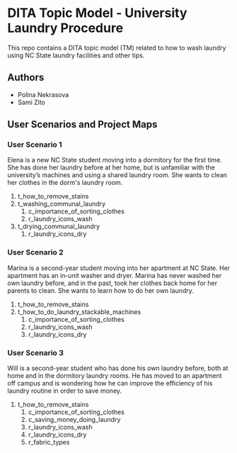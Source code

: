 # DITA Topic Model - University Laundry Procedure

This repo contains a DITA topic model (TM) related to how to wash laundry using NC State laundry facilities and other tips.

## Authors

- Polina Nekrasova
- Sami Zito

## User Scenarios and Project Maps

### User Scenario 1

Elena is a new NC State student moving into a dormitory for the first time. She has done her laundry before at her home, but is unfamiliar with the university’s machines and using a shared laundry room. She wants to clean her clothes in the dorm's laundry room.

1. t_how_to_remove_stains
2. t_washing_communal_laundry
   1. c_importance_of_sorting_clothes
   2. r_laundry_icons_wash
3. t_drying_communal_laundry
   1. r_laundry_icons_dry

### User Scenario 2

Marina is a second-year student moving into her apartment at NC State. Her apartment has an in-unit washer and dryer. Marina has never washed her own laundry before, and in the past, took her clothes back home for her parents to clean. She wants to learn how to do her own laundry.

1. t_how_to_remove_stains
2. t_how_to_do_laundry_stackable_machines
   1. c_importance_of_sorting_clothes
   2. r_laundry_icons_wash
   3. r_laundry_icons_dry

### User Scenario 3

Will is a second-year student who has done his own laundry before, both at home and in the dormitory laundry rooms. He has moved to an apartment off campus and is wondering how he can improve the efficiency of his laundry routine in order to save money.

1. t_how_to_remove_stains
   1. c_importance_of_sorting_clothes
   2. c_saving_money_doing_laundry
   3. r_laundry_icons_wash
   4. r_laundry_icons_dry
   5. r_fabric_types
